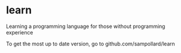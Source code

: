 # learn
Learning a programming language for those without programming experience

To get the most up to date version, go to github.com/sampollard/learn
